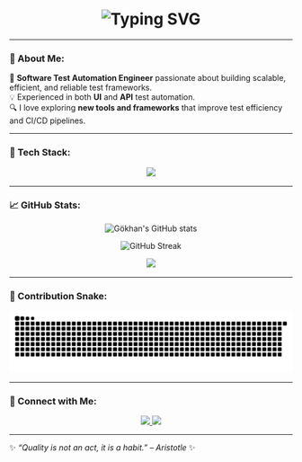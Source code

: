 <!-- Gökhan YAMAN - GitHub Profile README -->

<h1 align="center">
  <img src="https://readme-typing-svg.herokuapp.com?font=Orbitron&size=35&duration=3000&color=0FFAF4&center=true&vCenter=true&lines=👋+Hi!+I'm+Gökhan+YAMAN;💻+Software+Test+Automation+Engineer;🚀+Selenium+|+Appium+|+Postman;🌐+Java+|+WebdriverIO+|+TypeScript" alt="Typing SVG" />
</h1>

---

### 💫 About Me:
🎯 **Software Test Automation Engineer** passionate about building scalable, efficient, and reliable test frameworks.  
💡 Experienced in both **UI** and **API** test automation.  
🔍 I love exploring **new tools and frameworks** that improve test efficiency and CI/CD pipelines.

---

### 🧠 Tech Stack:
<p align="center">
  <img src="https://skillicons.dev/icons?i=java,js,ts,selenium,appium,postman,jenkins,webdriverio,mocha,cucumber,testng,junit,git,github,vscode" />
</p>

---

### 📈 GitHub Stats:
<p align="center">
  <img src="https://github-readme-stats.vercel.app/api?username=gokhanyaman&show_icons=true&theme=radical" alt="Gökhan's GitHub stats" />
</p>

<p align="center">
  <img src="https://github-readme-streak-stats.herokuapp.com?user=gokhanyaman&theme=radical" alt="GitHub Streak" />
</p>

<p align="center">
  <img src="https://github-readme-stats.vercel.app/api/top-langs/?username=gokhanyaman&layout=compact&theme=radical" />
</p>

---

### 🐍 Contribution Snake:
<p align="center">
  <img src="https://raw.githubusercontent.com/yamangokhan/yamangokhan/output/snake.svg" alt="Snake animation" />
</p>

---

### 🔗 Connect with Me:
<p align="center">
  <a href="https://www.linkedin.com/in/gokhanyaman" target="_blank">
    <img src="https://img.shields.io/badge/LinkedIn-0A66C2?style=for-the-badge&logo=linkedin&logoColor=white"/>
  </a>
  <a href="mailto:gokhanyaman@example.com">
    <img src="https://img.shields.io/badge/Email-D14836?style=for-the-badge&logo=gmail&logoColor=white"/>
  </a>
</p>

---

✨ *“Quality is not an act, it is a habit.” – Aristotle* ✨
